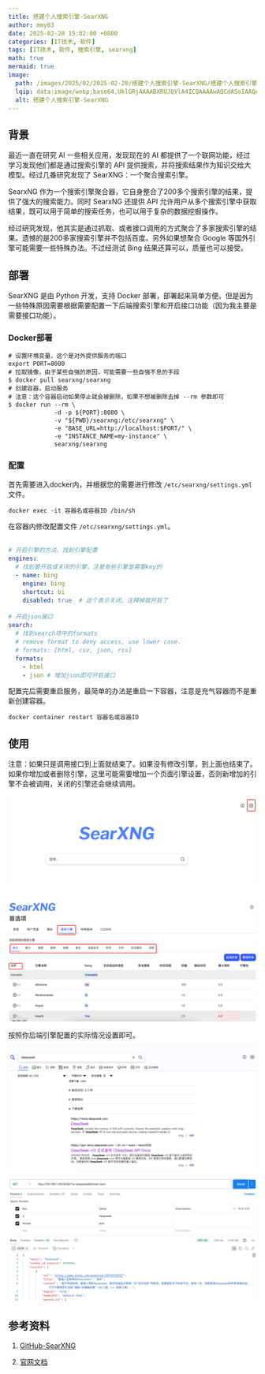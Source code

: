 ```yaml
---
title: 搭建个人搜索引擎-SearXNG
author: mmy83
date: 2025-02-20 15:02:00 +0800
categories: [IT技术, 软件]
tags: [IT技术, 软件, 搜索引擎, searxng]
math: true
mermaid: true
image:
  path: /images/2025/02/2025-02-20/搭建个人搜索引擎-SearXNG/搭建个人搜索引擎-SearXNG-00.png
  lqip: data:image/webp;base64,UklGRjAAAABXRUJQVlA4ICQAAAAwAQCdASoIAAQAAUAmJaQAA3AA/vzu+eI6DlmhGkwQv79AAAA=
  alt: 搭建个人搜索引擎-SearXNG
---
```


## 背景

最近一直在研究 AI 一些相关应用，发现现在的 AI 都提供了一个联网功能，经过学习发现他们都是通过搜索引擎的 API 提供搜索，并将搜索结果作为知识交给大模型。经过几番研究发现了 SearXNG：一个聚合搜索引擎。

SearxNG 作为一个搜索引擎聚合器，它自身整合了200多个搜索引擎的结果，提供了强大的搜索能力。同时 SearxNG 还提供 API 允许用户从多个搜索引擎中获取结果，既可以用于简单的搜索任务，也可以用于复杂的数据挖掘操作。

经过研究发现，他其实是通过抓取、或者接口调用的方式聚合了多家搜索引擎的结果。遗憾的是200多家搜索引擎并不包括百度。另外如果想聚合 Google 等国外引擎可能需要一些特殊办法。不过经测试 Bing 结果还算可以，质量也可以接受。

## 部署

SearXNG 是由 Python 开发，支持 Docker 部署，部署起来简单方便。但是因为一些特殊原因需要根据需要配置一下后端搜索引擎和开启接口功能（因为我主要是需要接口功能）。

### Docker部署

```shell
# 设置环境变量，这个是对外提供服务的端口
export PORT=8080
# 拉取镜像，由于某些自强的原因，可能需要一些自强不息的手段
$ docker pull searxng/searxng
# 创建容器，启动服务
# 注意：这个容器启动如果停止就会被删除，如果不想被删除去掉 --rm 参数即可
$ docker run --rm \
             -d -p ${PORT}:8080 \
             -v "${PWD}/searxng:/etc/searxng" \
             -e "BASE_URL=http://localhost:$PORT/" \
             -e "INSTANCE_NAME=my-instance" \
             searxng/searxng
```

### 配置

首先需要进入docker内，并根据您的需要进行修改 ```/etc/searxng/settings.yml``` 文件。

```shell
docker exec -it 容器名或容器ID /bin/sh
```

在容器内修改配置文件 ```/etc/searxng/settings.yml```。

```yml

# 开启引擎的方法，找到引擎配置
engines:
  # 找到要开启或关闭的引擎，注意有些引擎是需要key的
  - name: bing
    engine: bing
    shortcut: bi
    disabled: true  # 这个表示关闭，注释掉就开启了

# 开启json接口
search: 
  # 找到search项中的formats
  # remove format to deny access, use lower case.
  # formats: [html, csv, json, rss]
  formats:
    - html
    - json # 增加json即可开启接口

```

配置完后需要重启服务，最简单的办法是重启一下容器，注意是充气容器而不是重新创建容器。

```shell
docker container restart 容器名或容器ID
```

## 使用

注意：如果只是调用接口到上面就结束了。如果没有修改引擎，到上面也结束了。如果你增加或者删除引擎，这里可能需要增加一个页面引擎设置，否则新增加的引擎不会被调用，关闭的引擎还会继续调用。

![设置](/images/2025/02/2025-02-20/搭建个人搜索引擎-SearXNG/搭建个人搜索引擎-SearXNG-01.png)

![修改引擎配置](/images/2025/02/2025-02-20/搭建个人搜索引擎-SearXNG/搭建个人搜索引擎-SearXNG-02.png)

按照你后端引擎配置的实际情况设置即可。

![搜索](/images/2025/02/2025-02-20/搭建个人搜索引擎-SearXNG/搭建个人搜索引擎-SearXNG-03.png)

![接口调用](/images/2025/02/2025-02-20/搭建个人搜索引擎-SearXNG/搭建个人搜索引擎-SearXNG-04.png)

## 参考资料

1. [GitHub-SearXNG](https://github.com/searxng/searxng)

2. [官网文档](https://docs.searxng.org/)

